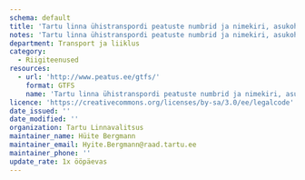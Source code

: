 ```yaml
---
schema: default
title: 'Tartu linna ühistranspordi peatuste numbrid ja nimekiri, asukohad ja sõiduplaanid'
notes: 'Tartu linna ühistranspordi peatuste numbrid ja nimekiri, asukohad ja sõiduplaanid Maanteameti halduses olevas ÜTRIS serveris'
department: Transport ja liiklus
category:
  - Riigiteenused
resources:
  - url: 'http://www.peatus.ee/gtfs/'
    format: GTFS
    name: 'Tartu linna ühistranspordi peatuste numbrid ja nimekiri, asukohad ja sõiduplaanid'
licence: 'https://creativecommons.org/licenses/by-sa/3.0/ee/legalcode'
date_issued: ''
date_modified: ''
organization: Tartu Linnavalitsus
maintainer_name: Hüite Bergmann
maintainer_email: Hyite.Bergmann@raad.tartu.ee
maintainer_phone: ''
update_rate: 1x ööpäevas
---
```

